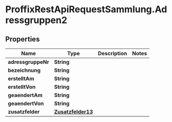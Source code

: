 # ProffixRestApiRequestSammlung.Adressgruppen2

## Properties
Name | Type | Description | Notes
------------ | ------------- | ------------- | -------------
**adressgruppeNr** | **String** |  | 
**bezeichnung** | **String** |  | 
**erstelltAm** | **String** |  | 
**erstelltVon** | **String** |  | 
**geaendertAm** | **String** |  | 
**geaendertVon** | **String** |  | 
**zusatzfelder** | [**Zusatzfelder13**](Zusatzfelder13.md) |  | 


